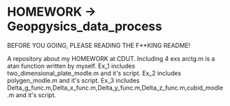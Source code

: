 # HOMEWORK -> Geopgysics_data_process
BEFORE YOU GOING, PLEASE READING THE F**KING README!



A repository about my HOMEWORK at CDUT.
Including 4 exs 
arctg.m is a atan function written by myself.
Ex_1 includes two_dimensional_plate_modle.m and it's script.
Ex_2 includes polygen_modle.m and it's script.
Ex_3 includes Delta_g_func.m,Delta_x_func.m,Delta_y_func.m,Delta_z_func.m,cubid_modle.m and it's script.
